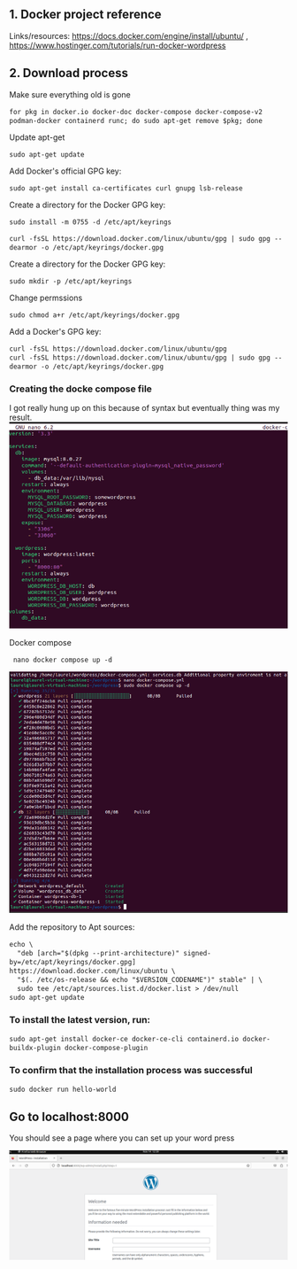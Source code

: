 ## 1. Docker project reference 

Links/resources: https://docs.docker.com/engine/install/ubuntu/ , https://www.hostinger.com/tutorials/run-docker-wordpress

## 2. Download process
 Make sure everything old is gone 
```shell 
for pkg in docker.io docker-doc docker-compose docker-compose-v2 podman-docker containerd runc; do sudo apt-get remove $pkg; done
```

Update apt-get

```shell
sudo apt-get update
```

Add Docker's official GPG key:
```shell
sudo apt-get install ca-certificates curl gnupg lsb-release
```
Create a directory for the Docker GPG key:
```shell
sudo install -m 0755 -d /etc/apt/keyrings
```

```shell
curl -fsSL https://download.docker.com/linux/ubuntu/gpg | sudo gpg --dearmor -o /etc/apt/keyrings/docker.gpg
```
Create a directory for the Docker GPG key:
```shell
sudo mkdir -p /etc/apt/keyrings
```
Change permssions
```shell
sudo chmod a+r /etc/apt/keyrings/docker.gpg
```
Add a Docker's GPG key:
```shell
curl -fsSL https://download.docker.com/linux/ubuntu/gpg
curl -fsSL https://download.docker.com/linux/ubuntu/gpg | sudo gpg --dearmor -o /etc/apt/keyrings/docker.gpg
```

### Creating the docke compose file
I got really hung up on this because of syntax but eventually thing was my result.
![Alt text](image.png)



Docker compose
```shell
 nano docker compose up -d
```
![Image of code](/assets/sudodockercompose.png)



Add the repository to Apt sources:

```shell
echo \
  "deb [arch="$(dpkg --print-architecture)" signed-by=/etc/apt/keyrings/docker.gpg] https://download.docker.com/linux/ubuntu \
  "$(. /etc/os-release && echo "$VERSION_CODENAME")" stable" | \
  sudo tee /etc/apt/sources.list.d/docker.list > /dev/null
sudo apt-get update
```


### To install the latest version, run:

```shell
sudo apt-get install docker-ce docker-ce-cli containerd.io docker-buildx-plugin docker-compose-plugin
```
### To confirm that the installation process was successful
```shell
sudo docker run hello-world
```


## Go to localhost:8000

You should see a page where you can set up your word press

![Image of code](/assets/wordpressfire.png)




